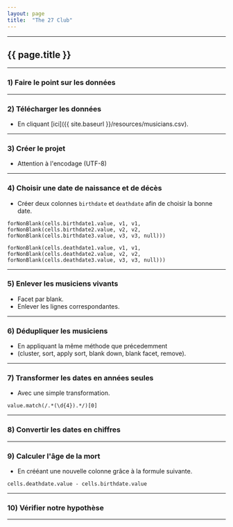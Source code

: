 ```yaml
---
layout: page
title:  "The 27 Club"
---
```


---

## {{ page.title }}

---

### 1) Faire le point sur les données

---

### 2) Télécharger les données

* En cliquant [ici]({{ site.baseurl }}/resources/musicians.csv).

---

### 3) Créer le projet

* Attention à l'encodage (UTF-8)

---

### 4) Choisir une date de naissance et de décès

* Créer deux colonnes `birthdate` et `deathdate` afin de choisir la bonne date.

```
forNonBlank(cells.birthdate1.value, v1, v1,
forNonBlank(cells.birthdate2.value, v2, v2,
forNonBlank(cells.birthdate3.value, v3, v3, null)))
```

```
forNonBlank(cells.deathdate1.value, v1, v1,
forNonBlank(cells.deathdate2.value, v2, v2,
forNonBlank(cells.deathdate3.value, v3, v3, null)))
```

---

### 5) Enlever les musiciens vivants

* Facet par blank.
* Enlever les lignes correspondantes.

---

### 6) Dédupliquer les musiciens

* En appliquant la même méthode que précedemment
* (cluster, sort, apply sort, blank down, blank facet, remove).

---

### 7) Transformer les dates en années seules

* Avec une simple transformation.

```
value.match(/.*(\d{4}).*/)[0]
```

---

### 8) Convertir les dates en chiffres

---

### 9) Calculer l'âge de la mort

* En crééant une nouvelle colonne grâce à la formule suivante.

```
cells.deathdate.value - cells.birthdate.value
```

---

### 10) Vérifier notre hypothèse

---
